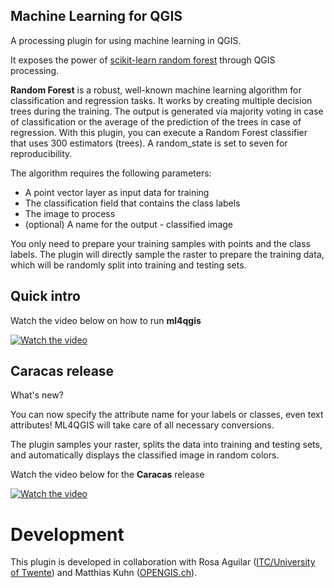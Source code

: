 ## Machine Learning for QGIS

A processing plugin for using machine learning in QGIS.

It exposes the power of [scikit-learn random forest](https://scikit-learn.org/1.5/modules/generated/sklearn.ensemble.RandomForestClassifier.html#sklearn.ensemble.RandomForestClassifier) through QGIS processing.

**Random Forest** is a robust, well-known machine learning algorithm for classification and regression tasks. 
It works by creating multiple decision trees during the training. The output is generated via majority voting in case of classification
or the average of the prediction of the trees in case of regression.
With this plugin, you can execute a Random Forest classifier that uses 300 estimators (trees).
A random_state is set to seven for reproducibility.

The algorithm requires the following parameters:

<ul>
  <li>A point vector layer as input data for training</li>
  <li>The classification field that contains the class labels</li>
  <li>The image to process</li>
  <li>(optional) A name for the output - classified image</li>
</ul>

You only need to prepare your training samples with points and the class labels. 
The plugin will directly sample the raster to prepare the training data, which will be randomly split into training and testing sets.

## Quick intro
Watch the video below on how to run **ml4qgis**


[![Watch the video](https://img.youtube.com/vi/ndPQ6rklOkw/0.jpg)](https://www.youtube.com/watch?v=ndPQ6rklOkw)

## Caracas release
What's new?

You can now specify the attribute name for your labels or classes, even text attributes! ML4QGIS will take care of all necessary conversions.

The plugin samples your raster, splits the data into training and testing sets, and automatically displays the classified image in random colors.

Watch the video below for the **Caracas** release

[![Watch the video](https://img.youtube.com/vi/0BAF7OEyvlc/0.jpg)](https://www.youtube.com/watch?v=0BAF7OEyvlc)

# Development
This plugin is developed in collaboration with Rosa Aguilar ([ITC/University of Twente](www.itc.nl)) and Matthias Kuhn ([OPENGIS.ch](https://opengis.ch)).


